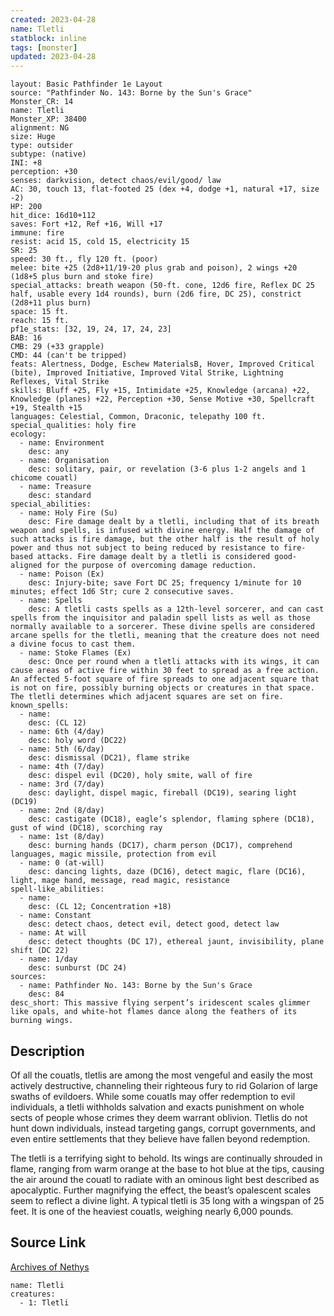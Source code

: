 ```yaml
---
created: 2023-04-28
name: Tletli
statblock: inline
tags: [monster]
updated: 2023-04-28
---
```

```statblock
layout: Basic Pathfinder 1e Layout
source: "Pathfinder No. 143: Borne by the Sun's Grace"
Monster_CR: 14
name: Tletli
Monster_XP: 38400
alignment: NG
size: Huge
type: outsider
subtype: (native)
INI: +8
perception: +30
senses: darkvision, detect chaos/evil/good/ law
AC: 30, touch 13, flat-footed 25 (dex +4, dodge +1, natural +17, size -2)
HP: 200
hit_dice: 16d10+112
saves: Fort +12, Ref +16, Will +17
immune: fire
resist: acid 15, cold 15, electricity 15
SR: 25
speed: 30 ft., fly 120 ft. (poor)
melee: bite +25 (2d8+11/19-20 plus grab and poison), 2 wings +20 (1d8+5 plus burn and stoke fire)
special_attacks: breath weapon (50-ft. cone, 12d6 fire, Reflex DC 25 half, usable every 1d4 rounds), burn (2d6 fire, DC 25), constrict (2d8+11 plus burn)
space: 15 ft.
reach: 15 ft.
pf1e_stats: [32, 19, 24, 17, 24, 23]
BAB: 16
CMB: 29 (+33 grapple)
CMD: 44 (can't be tripped)
feats: Alertness, Dodge, Eschew MaterialsB, Hover, Improved Critical (bite), Improved Initiative, Improved Vital Strike, Lightning Reflexes, Vital Strike
skills: Bluff +25, Fly +15, Intimidate +25, Knowledge (arcana) +22, Knowledge (planes) +22, Perception +30, Sense Motive +30, Spellcraft +19, Stealth +15
languages: Celestial, Common, Draconic, telepathy 100 ft.
special_qualities: holy fire
ecology:
  - name: Environment
    desc: any
  - name: Organisation
    desc: solitary, pair, or revelation (3-6 plus 1-2 angels and 1 chicome couatl)
  - name: Treasure
    desc: standard
special_abilities:
  - name: Holy Fire (Su)
    desc: Fire damage dealt by a tletli, including that of its breath weapon and spells, is infused with divine energy. Half the damage of such attacks is fire damage, but the other half is the result of holy power and thus not subject to being reduced by resistance to fire-based attacks. Fire damage dealt by a tletli is considered good-aligned for the purpose of overcoming damage reduction.
  - name: Poison (Ex)
    desc: Injury-bite; save Fort DC 25; frequency 1/minute for 10 minutes; effect 1d6 Str; cure 2 consecutive saves.
  - name: Spells
    desc: A tletli casts spells as a 12th-level sorcerer, and can cast spells from the inquisitor and paladin spell lists as well as those normally available to a sorcerer. These divine spells are considered arcane spells for the tletli, meaning that the creature does not need a divine focus to cast them.
  - name: Stoke Flames (Ex)
    desc: Once per round when a tletli attacks with its wings, it can cause areas of active fire within 30 feet to spread as a free action. An affected 5-foot square of fire spreads to one adjacent square that is not on fire, possibly burning objects or creatures in that space. The tletli determines which adjacent squares are set on fire.
known_spells:
  - name:
    desc: (CL 12)
  - name: 6th (4/day)
    desc: holy word (DC22)
  - name: 5th (6/day)
    desc: dismissal (DC21), flame strike
  - name: 4th (7/day)
    desc: dispel evil (DC20), holy smite, wall of fire
  - name: 3rd (7/day)
    desc: daylight, dispel magic, fireball (DC19), searing light (DC19)
  - name: 2nd (8/day)
    desc: castigate (DC18), eagle’s splendor, flaming sphere (DC18), gust of wind (DC18), scorching ray
  - name: 1st (8/day)
    desc: burning hands (DC17), charm person (DC17), comprehend languages, magic missile, protection from evil
  - name: 0 (at-will)
    desc: dancing lights, daze (DC16), detect magic, flare (DC16), light, mage hand, message, read magic, resistance
spell-like_abilities:
  - name:
    desc: (CL 12; Concentration +18)
  - name: Constant
    desc: detect chaos, detect evil, detect good, detect law
  - name: At will
    desc: detect thoughts (DC 17), ethereal jaunt, invisibility, plane shift (DC 22)
  - name: 1/day
    desc: sunburst (DC 24)
sources:
  - name: Pathfinder No. 143: Borne by the Sun's Grace
    desc: 84
desc_short: This massive flying serpent’s iridescent scales glimmer like opals, and white-hot flames dance along the feathers of its burning wings.
```
## Description
Of all the couatls, tletlis are among the most vengeful and easily the most actively destructive, channeling their righteous fury to rid Golarion of large swaths of evildoers. While some couatls may offer redemption to evil individuals, a tletli withholds salvation and exacts punishment on whole sects of people whose crimes they deem warrant oblivion. Tletlis do not hunt down individuals, instead targeting gangs, corrupt governments, and even entire settlements that they believe have fallen beyond redemption.

 The tletli is a terrifying sight to behold. Its wings are continually shrouded in flame, ranging from warm orange at the base to hot blue at the tips, causing the air around the couatl to radiate with an ominous light best described as apocalyptic. Further magnifying the effect, the beast’s opalescent scales seem to reflect a divine light. A typical tletli is 35 long with a wingspan of 25 feet. It is one of the heaviest couatls, weighing nearly 6,000 pounds.
## Source Link
[Archives of Nethys](https://aonprd.com/MonsterDisplay.aspx?ItemName=Tletli)
```encounter-table
name: Tletli
creatures:
  - 1: Tletli
```
